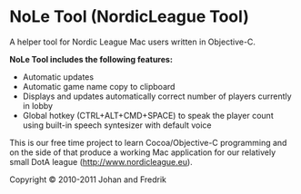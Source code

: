 # NoLe Tool (NordicLeague Tool)
A helper tool for Nordic League Mac users written in Objective-C.

**NoLe Tool includes the following features:**

* Automatic updates
* Automatic game name copy to clipboard
* Displays and updates automatically correct number of players currently in lobby
* Global hotkey (CTRL+ALT+CMD+SPACE) to speak the player count using built-in speech syntesizer with default voice


This is our free time project to learn Cocoa/Objective-C programming and on the side of that produce a working Mac application for our relatively small DotA league (http://www.nordicleague.eu).


Copyright © 2010-2011 Johan and Fredrik
